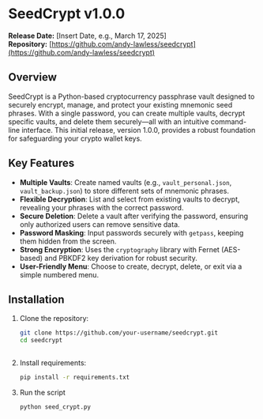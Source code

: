 # SeedCrypt v1.0.0

**Release Date:** [Insert Date, e.g., March 17, 2025]  
**Repository:** [https://github.com/andy-lawless/seedcrypt](https://github.com/andy-lawless/seedcrypt)  


## Overview
SeedCrypt is a Python-based cryptocurrency passphrase vault designed to securely encrypt, manage, and protect your existing mnemonic seed phrases. With a single password, you can create multiple vaults, decrypt specific vaults, and delete them securely—all with an intuitive command-line interface. This initial release, version 1.0.0, provides a robust foundation for safeguarding your crypto wallet keys.

## Key Features
- **Multiple Vaults**: Create named vaults (e.g., `vault_personal.json`, `vault_backup.json`) to store different sets of mnemonic phrases.
- **Flexible Decryption**: List and select from existing vaults to decrypt, revealing your phrases with the correct password.
- **Secure Deletion**: Delete a vault after verifying the password, ensuring only authorized users can remove sensitive data.
- **Password Masking**: Input passwords securely with `getpass`, keeping them hidden from the screen.
- **Strong Encryption**: Uses the `cryptography` library with Fernet (AES-based) and PBKDF2 key derivation for robust security.
- **User-Friendly Menu**: Choose to create, decrypt, delete, or exit via a simple numbered menu.

## Installation
1. Clone the repository:
   ```bash
   git clone https://github.com/your-username/seedcrypt.git
   cd seedcrypt
 
2. Install requirements:
   ```bash
   pip install -r requirements.txt

3. Run the script
   ```bash
   python seed_crypt.py
